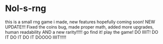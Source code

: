 # Nol-s-rng
this is a small rng game i made, new features hopefully coming soon!
NEW UPDATE!!! Fixed the coins bug, made proper math, added more upgrades, human readability AND a new rarity!!!!!
go find it! play the game! DO IIIIT! DO IT DO IT DO IT DOOOO IIIIT!!!!! 
